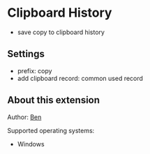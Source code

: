 # Clipboard History
- save copy to clipboard history
## Settings

- prefix: copy
- add clipboard record: common used record

## About this extension

Author: [Ben](https://github.com/asdwsxzc123)

Supported operating systems:

- Windows
